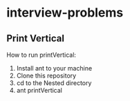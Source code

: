# interview-problems

## Print Vertical

How to run printVertical:

1. Install ant to your machine
2. Clone this repository
3. cd to the Nested directory
4. ant printVertical


